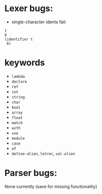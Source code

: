 # Lexer bugs:

- single-character idents fail:

```
t
b
(identifier t
 b)
```

# keywords

- `lambda`
- `declare`
- `ref`
- `int`
- `string`
- `char`
- `bool`
- `array`
- `float`
- `match`
- `with`
- `use`
- `module`
- `case`
- `of`
- `define-alien`, `letrec`, `val-alien`

# Parser bugs:

None currently (save for missing functionality)
